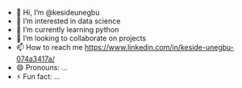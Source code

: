 - 👋 Hi, I’m @kesideunegbu
- 👀 I’m interested in data science
- 🌱 I’m currently learning python
- 💞️ I’m looking to collaborate on projects
- 📫 How to reach me https://www.linkedin.com/in/keside-unegbu-074a3417a/
- 😄 Pronouns: ...
- ⚡ Fun fact: ...

<!---
kesideunegbu/kesideunegbu is a ✨ special ✨ repository because its `README.md` (this file) appears on your GitHub profile.
You can click the Preview link to take a look at your changes.
--->
